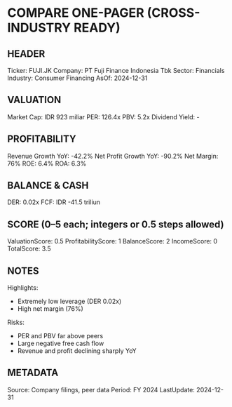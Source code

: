 # COMPARE ONE-PAGER (CROSS-INDUSTRY READY)

## HEADER
Ticker: FUJI.JK
Company: PT Fuji Finance Indonesia Tbk
Sector: Financials
Industry: Consumer Financing
AsOf: 2024-12-31

## VALUATION
Market Cap: IDR 923 miliar
PER: 126.4x
PBV: 5.2x
Dividend Yield: -

## PROFITABILITY
Revenue Growth YoY: -42.2%
Net Profit Growth YoY: -90.2%
Net Margin: 76%
ROE: 6.4%
ROA: 6.3%

## BALANCE & CASH
DER: 0.02x
FCF: IDR -41.5 triliun

## SCORE (0–5 each; integers or 0.5 steps allowed)
ValuationScore: 0.5
ProfitabilityScore: 1
BalanceScore: 2
IncomeScore: 0
TotalScore: 3.5

## NOTES
Highlights:
- Extremely low leverage (DER 0.02x)
- High net margin (76%)

Risks:
- PER and PBV far above peers
- Large negative free cash flow
- Revenue and profit declining sharply YoY

## METADATA
Source: Company filings, peer data
Period: FY 2024
LastUpdate: 2024-12-31